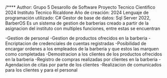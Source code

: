 /**** Author: Grupo 5 Desarollo de Software Proyecto Tecnico Cientifico 2024 Instituto Tecnico Ricaldone Año de creación: 2024 Lenguaje de programación utilizado: C# Gestor de base de datos: Sql Server 2022, BarberOS Es un sistema de gestion de barberias creado a partir de la asignacion del instituto con multiples funciones, entre estas se encuentran 

-Gestion de personal
-Gestion de productos ofrecidos en la barberia
-Encriptacion de credenciales de cuentas registradas
-Posibilidad de encargar ordenes a los empleados de la barberia y que estos las marquen como completadas
-Demostracion a los clientes de los productos ofrecidos en la barberia
-Registro de compras realizadas por clientes en la barberia
-Agendacion de citas por parte de los clientes
-Realizacion de comunicados para los clientes y para el personal

